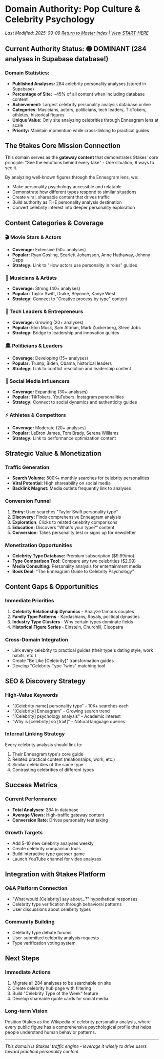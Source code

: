 # Domain Authority: Pop Culture & Celebrity Psychology

_Last Modified: 2025-09-09_
_[Return to Master Index](./00-master-index.md) | [View START-HERE](../START-HERE.md)_

## Current Authority Status: 🟢 DOMINANT (284 analyses in Supabase database!)

### Domain Statistics:
- **Published Analyses:** 284 celebrity personality analyses (stored in Supabase)
- **Percentage of Site:** ~45% of all content when including database content
- **Achievement:** Largest celebrity personality analysis database online
- **Categories:** Musicians, actors, politicians, tech leaders, TikTokers, athletes, historical figures
- **Unique Value:** Only site analyzing celebrities through Enneagram lens at scale
- **Priority:** Maintain momentum while cross-linking to practical guides

## The 9takes Core Mission Connection

This domain serves as the **gateway content** that demonstrates 9takes' core principle: "See the emotions behind every take" - One situation, 9 ways to see it.

By analyzing well-known figures through the Enneagram lens, we:
- Make personality psychology accessible and relatable
- Demonstrate how different types respond to similar situations
- Create viral, shareable content that drives traffic
- Build authority as THE personality analysis destination
- Convert celebrity interest into deeper personality exploration

## Content Categories & Coverage

### 🎬 Movie Stars & Actors
- **Coverage:** Extensive (50+ analyses)
- **Popular:** Ryan Gosling, Scarlett Johansson, Anne Hathaway, Johnny Depp
- **Strategy:** Link to "How actors use personality in roles" guides

### 🎵 Musicians & Artists  
- **Coverage:** Strong (40+ analyses)
- **Popular:** Taylor Swift, Drake, Beyoncé, Kanye West
- **Strategy:** Connect to "Creative process by type" content

### 💼 Tech Leaders & Entrepreneurs
- **Coverage:** Growing (20+ analyses)
- **Popular:** Elon Musk, Sam Altman, Mark Zuckerberg, Steve Jobs
- **Strategy:** Bridge to leadership and innovation guides

### 🏛️ Politicians & Leaders
- **Coverage:** Developing (15+ analyses)
- **Popular:** Trump, Biden, Obama, historical leaders
- **Strategy:** Link to conflict resolution and leadership content

### 📱 Social Media Influencers
- **Coverage:** Expanding (30+ analyses)
- **Popular:** TikTokers, YouTubers, Instagram personalities
- **Strategy:** Connect to social dynamics and authenticity guides

### ⚡ Athletes & Competitors
- **Coverage:** Moderate (20+ analyses)
- **Popular:** LeBron James, Tom Brady, Serena Williams
- **Strategy:** Link to performance optimization content

## Strategic Value & Monetization

### Traffic Generation
- **Search Volume:** 500K+ monthly searches for celebrity personalities
- **Viral Potential:** High shareability on social media
- **Backlink Magnet:** Media outlets frequently link to analyses

### Conversion Funnel
1. **Entry:** User searches "Taylor Swift personality type"
2. **Discovery:** Finds comprehensive Enneagram analysis
3. **Exploration:** Clicks to related celebrity comparisons
4. **Education:** Discovers "What's your type?" content
5. **Conversion:** Takes personality test or signs up for newsletter

### Monetization Opportunities
- **Celebrity Type Database:** Premium subscription ($9.99/mo)
- **Type Comparison Tool:** Compare any two celebrities ($2.99)
- **Media Consulting:** Personality analysis for entertainment media
- **Book Deal:** "The Enneagram Guide to Celebrity Psychology"

## Content Gaps & Opportunities

### Immediate Priorities
1. **Celebrity Relationship Dynamics** - Analyze famous couples
2. **Family Type Patterns** - Kardashians, Royals, political dynasties
3. **Industry Type Clusters** - Why certain types dominate fields
4. **Historical Figure Series** - Einstein, Churchill, Cleopatra

### Cross-Domain Integration
- Link every celebrity to practical guides (their type's dating style, work habits, etc.)
- Create "Be Like [Celebrity]" transformation guides
- Develop "Celebrity Type Twins" matching tool

## SEO & Discovery Strategy

### High-Value Keywords
- "[Celebrity name] personality type" - 10K+ searches each
- "[Celebrity] Enneagram" - Growing search trend
- "[Celebrity] psychology analysis" - Academic interest
- "Why is [celebrity] so [trait]" - Natural language queries

### Internal Linking Strategy
Every celebrity analysis should link to:
1. Their Enneagram type's core guide
2. Related practical content (relationships, work, etc.)
3. Similar celebrities of the same type
4. Contrasting celebrities of different types

## Success Metrics

### Current Performance
- **Total Analyses:** 284 in database
- **Average Views:** High-traffic gateway content
- **Conversion Rate:** Drives personality test taking

### Growth Targets
- Add 5-10 new celebrity analyses weekly
- Create celebrity comparison tools
- Build interactive type guesser game
- Launch YouTube channel for video analyses

## Integration with 9takes Platform

### Q&A Platform Connection
- "What would [Celebrity] say about...?" hypothetical responses
- Celebrity type verification through behavioral patterns
- User discussions about celebrity types

### Community Building
- Celebrity type debate forums
- User-submitted celebrity analysis requests
- Type verification voting system

## Next Steps

### Immediate Actions
1. Migrate all 284 analyses to be searchable on site
2. Create celebrity hub page with filtering
3. Build "Celebrity Type of the Week" feature
4. Develop shareable quote cards for social media

### Long-term Vision
Position 9takes as the Wikipedia of celebrity personality analysis, where every public figure has a comprehensive psychological profile that helps people understand human behavior patterns.

---

_This domain is 9takes' traffic engine - leverage it wisely to drive users toward practical personality content._